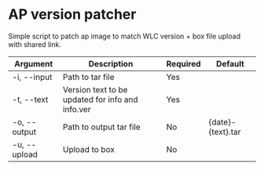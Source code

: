 # AP version patcher

Simple script to patch ap image to match WLC version + box file upload with shared link.

| Argument | Description | Required | Default |
| --- | --- | --- | --- |
| -i, --input | Path to tar file | Yes | |
| -t, --text | Version text to be updated for info and info.ver | Yes | |
| -o, --output | Path to output tar file | No | {date}-{text}.tar |
| -u, --upload | Upload to box | No | |